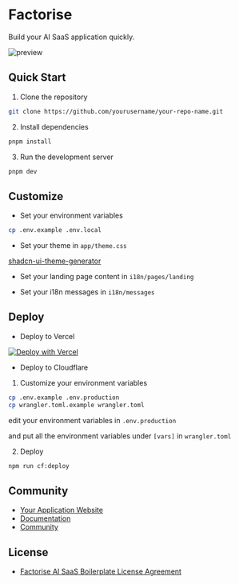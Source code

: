 # Factorise

Build your AI SaaS application quickly.

![preview](preview.png)

## Quick Start

1. Clone the repository

```bash
git clone https://github.com/yourusername/your-repo-name.git
```

2. Install dependencies

```bash
pnpm install
```

3. Run the development server

```bash
pnpm dev
```

## Customize

- Set your environment variables

```bash
cp .env.example .env.local
```

- Set your theme in `app/theme.css`

[shadcn-ui-theme-generator](https://zippystarter.com/tools/shadcn-ui-theme-generator)

- Set your landing page content in `i18n/pages/landing`

- Set your i18n messages in `i18n/messages`

## Deploy

- Deploy to Vercel

[![Deploy with Vercel](https://vercel.com/button)](https://vercel.com/new/clone?repository-url=https%3A%2F%2Fgithub.com%2Fyourusername%2Fyour-repo-name&project-name=my-custom-app&repository-name=my-custom-app)

- Deploy to Cloudflare

1. Customize your environment variables

```bash
cp .env.example .env.production
cp wrangler.toml.example wrangler.toml
```

edit your environment variables in `.env.production`

and put all the environment variables under `[vars]` in `wrangler.toml`

2. Deploy

```bash
npm run cf:deploy
```

## Community

- [Your Application Website](https://yourdomain.com)
- [Documentation](https://docs.yourdomain.com)
- [Community](https://discord.gg/your-invite-link)

## License

- [Factorise AI SaaS Boilerplate License Agreement](LICENSE)
